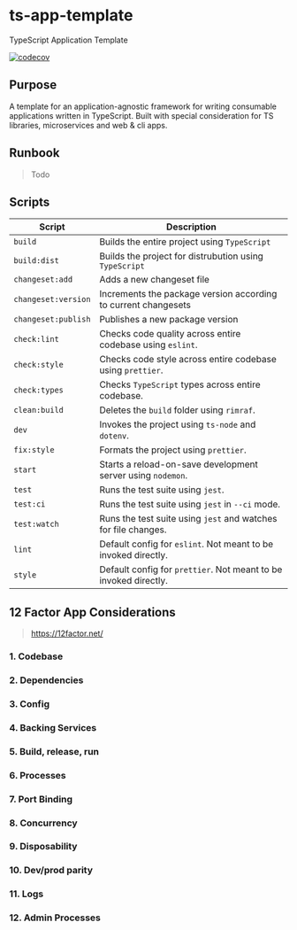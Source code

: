 # ts-app-template

TypeScript Application Template

[![codecov][codecov-icon-link]][codecov-repo-overview-link]

## Purpose

A template for an application-agnostic framework for writing consumable applications written in TypeScript. Built with special consideration for TS libraries, microservices and web & cli apps.

## Runbook

> Todo

## Scripts

| Script              | Description                                                      |
| ------------------- | ---------------------------------------------------------------- |
| `build`             | Builds the entire project using `TypeScript`                     |
| `build:dist`        | Builds the project for distrubution using `TypeScript`           |
| `changeset:add`     | Adds a new changeset file                                        |
| `changeset:version` | Increments the package version according to current changesets   |
| `changeset:publish` | Publishes a new package version                                  |
| `check:lint`        | Checks code quality across entire codebase using `eslint`.       |
| `check:style`       | Checks code style across entire codebase using `prettier`.       |
| `check:types`       | Checks `TypeScript` types across entire codebase.                |
| `clean:build`       | Deletes the `build` folder using `rimraf`.                       |
| `dev`               | Invokes the project using `ts-node` and `dotenv`.                |
| `fix:style`         | Formats the project using `prettier`.                            |
| `start`             | Starts a reload-on-save development server using `nodemon`.      |
| `test`              | Runs the test suite using `jest`.                                |
| `test:ci`           | Runs the test suite using `jest` in `--ci` mode.                 |
| `test:watch`        | Runs the test suite using `jest` and watches for file changes.   |
| `lint`              | Default config for `eslint`. Not meant to be invoked directly.   |
| `style`             | Default config for `prettier`. Not meant to be invoked directly. |

## 12 Factor App Considerations

> <https://12factor.net/>

### 1. Codebase

### 2. Dependencies

### 3. Config

### 4. Backing Services

### 5. Build, release, run

### 6. Processes

### 7. Port Binding

### 8. Concurrency

### 9. Disposability

### 10. Dev/prod parity

### 11. Logs

### 12. Admin Processes

[codecov-icon-link]: https://codecov.io/gh/matthew-gh-org/ts-app-template/branch/initial-setup/graph/badge.svg?token=NQZANEY90O
[codecov-repo-overview-link]: https://codecov.io/gh/matthew-gh-org/ts-app-template
